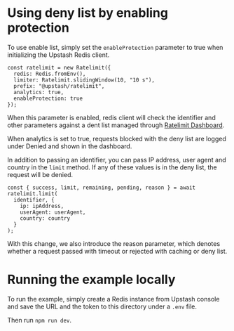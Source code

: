 # Using deny list by enabling protection

To use enable list, simply set the `enableProtection` parameter to true when
initializing the Upstash Redis client.

```tsx
const ratelimit = new Ratelimit({
  redis: Redis.fromEnv(),
  limiter: Ratelimit.slidingWindow(10, "10 s"),
  prefix: "@upstash/ratelimit",
  analytics: true,
  enableProtection: true
});
```

When this parameter is enabled, redis client will check the identifier and
other parameters against a dent list managed through [Ratelimit Dashboard](https://console.upstash.com/ratelimit).

When analytics is set to true, requests blocked with the deny list are
logged under Denied and shown in the dashboard.

In addition to passing an identifier, you can pass IP address, user agent
and country in the `limit` method. If any of these values is in the deny
list, the request will be denied.

```tsx
const { success, limit, remaining, pending, reason } = await ratelimit.limit(
  identifier, {
    ip: ipAddress,
    userAgent: userAgent,
    country: country
  }
);
```

With this change, we also introduce the reason parameter, which denotes
whether a request passed with timeout or rejected with caching or deny list.

# Running the example locally

To run the example, simply create a Redis instance from Upstash
console and save the URL and the token to this directory under a
`.env` file.

Then run `npm run dev`.
